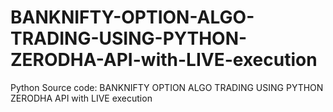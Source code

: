 # BANKNIFTY-OPTION-ALGO-TRADING-USING-PYTHON-ZERODHA-API-with-LIVE-execution
Python Source code: BANKNIFTY OPTION ALGO TRADING USING PYTHON ZERODHA API with LIVE execution
